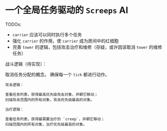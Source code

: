 # 一个全局任务驱动的 `Screeps` AI

TODOs:

<!-- - 完善任务分配逻辑，做到在同一 `tick` 中分配多个 `creep` 执行同一任务 -->

- `carrier` 应该可以同时执行多个任务
- 强化 `carrier` 的作用，使 `carrier` 成为房间中的红细胞
- 完善 `tower` 的逻辑，包括攻击治疗和维修（存疑，或许因该取消 `tower` 的维修任务）

战斗逻辑（待实现）：

取消任务分配的概念。
确保每一个 `tick` 都进行动作。

    攻击逻辑：

    查看任务列表，获得最高优先级攻击对象，并朝它移动；
    扫描攻击范围内的所有对象，攻击优先级最高的对象。

    治疗逻辑：

    查看任务列表，获得最需要治疗的 `creep`，并朝它移动；
    扫描范围内的所有对象，治疗优先级最高的对象。
